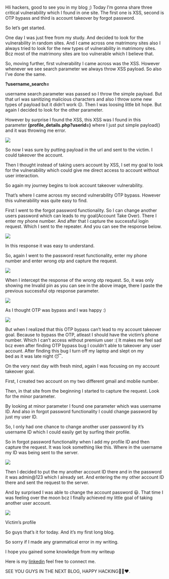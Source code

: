 HIi hackers, good to see you in my blog ;) Today I’m gonna share three critical vulnerability which I found in one site. The first one is XSS, second is OTP bypass and third is account takeover by forgot password.

So let’s get started.

One day I was just free from my study. And decided to look for the vulnerability in random sites. And I came across one matrimony sites also I always tried to look for the new types of vulnerability in matrimony sites. Bcz most of the matrimony sites are too vulnerable which I believe that.

So, moving further, first vulnerability I came across was the XSS. However whenever we see search parameter we always throw XSS payload. So also I’ve done the same.

**?username_search=<script>alert(1)</script>**

username search parameter was passed so I throw the simple payload. But that url was sanitizing malicious characters and also I throw some new types of payload but it didn’t work ☹. Then I was loosing little bit hope. But again I decided to look for the other parameter.

However by surprise I found the XSS, this XSS was I found in this parameter **(profile_details.php?userid=)** where I just put simple payload(<script>alert(1)</script>) and it was throwing me error.

![](https://miro.medium.com/v2/resize:fit:700/1*vnThiPjNNsD1tLJJHSOY2w.jpeg)

So now I was sure by putting payload in the url and sent to the victim. I could takeover the account.

Then I thought instead of taking users account by XSS, I set my goal to look for the vulnerability which could give me direct access to account without user interaction.

So again my journey begins to look account takeover vulnerability.

That’s where I came across my second vulnerability OTP bypass. However this vulnerability was quite easy to find.

First I went to the forgot password functionality. So I can change another users password which can leads to my goal(Account Take Over). There I enter my phone number. And after that I capture the successful login request. Which I sent to the repeater. And you can see the response below.

![](https://miro.medium.com/v2/resize:fit:700/1*lgiGvD8gX19kyN4ebwTJzw.png)

In this response it was easy to understand.

So, again I went to the password reset functionality, enter my phone number and enter wrong otp and capture the request.

![](https://miro.medium.com/v2/resize:fit:700/1*ZnJ_fhlFtJGz3fxVdN5F3g.png)

When I intercept the response of the wrong otp request. So, it was only showing me Invalid pin as you can see in the above image, there I paste the previous successful otp response parameter.

![](https://miro.medium.com/v2/resize:fit:697/1*37DDRFZ9CpY6PSly1PPTEA.png)

As I thought OTP was bypass and I was happy :)

![](https://miro.medium.com/v2/resize:fit:477/1*B0uc4Fvv_Hnbazn-RWygIg.png)

But when I realized that this OTP bypass can’t lead to my account takeover goal. Because to bypass the OTP, atleast I should have the victim’s phone number. Which I can’t access without premium user :( It makes me feel sad bcz even after finding OTP bypass bug I couldn’t able to takeover any user account. After finding this bug I turn off my laptop and slept on my bed as it was late night 😴.

On the very next day with fresh mind, again I was focusing on my account takeover goal.

First, I created two account on my two different gmail and moblie number.

Then, in that site from the beginning I started to capture the request. Look for the minor parameter.

By looking at minor parameter I found one parameter which was username ID. And also in forgot password functionality I could change password by just my user ID.

So, I only had one chance to change another user password by it’s username ID which I could easily get by surfing their profile.

So in forgot password functionality when I add my profile ID and then capture the request. It was look something like this. Where in the username my ID was being sent to the server.

![](https://miro.medium.com/v2/resize:fit:700/1*MD0xcujk2OPDnQgGUdLGOA.png)

Then I decided to put the my another account ID there and in the password it was admin@123 which I already set. And entering the my other account ID there and sent the request to the server.

And by surprised I was able to change the account password 😃. That time I was feeling over the moon bcz I finally achieved my little goal of taking another user account.

![](https://miro.medium.com/v2/resize:fit:700/1*ZhCVWKa4ge1o9-djiOqR2Q.png)

Victim’s profile

So guys that’s it for today. And it’s my first long blog.

So sorry if I made any grammatical error in my writing.

I hope you gained some knowledge from my writeup

Here is my [linkedin](https://www.linkedin.com/in/deep-kachhadiya-aa8271310/) feel free to connect me.

SEE YOU GUYS IN THE NEXT BLOG, HAPPY HACKING🙌🙌❤️.


